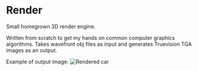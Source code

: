 # Render
Small homegrown 3D render engine.

Written from scratch to get my hands on common computer graphics algorithms.
Takes wavefront obj files as input and generates Truevision TGA images as an output.

Example of output image:
![Rendered car](http://imgur.com/a/qTDPR)

